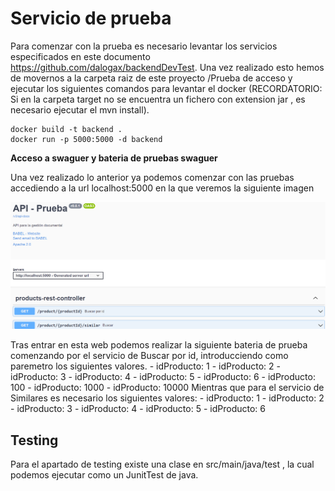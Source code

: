 # Servicio de prueba
Para comenzar con la prueba es necesario levantar los servicios especificados en este documento https://github.com/dalogax/backendDevTest.
Una vez realizado esto hemos de movernos  a la carpeta raiz de este proyecto /Prueba de acceso y ejecutar los siguientes comandos para levantar el docker (RECORDATORIO: Si en la carpeta target no se encuentra un fichero con extension jar , es necesario  ejecutar el mvn install).
```
docker build -t backend .
docker run -p 5000:5000 -d backend
```

**Acceso a swaguer y bateria de pruebas swaguer**

Una vez realizado lo anterior ya podemos comenzar con las pruebas accediendo a la url 
localhost:5000 en la que veremos la siguiente imagen


![Diagram](./src/main/resources/assets/swagguer.png "Swagguer")


Tras entrar en esta web podemos realizar la siguiente bateria de prueba comenzando por el servicio de Buscar por id, introducciendo como paremetro los siguientes valores.
		- idProducto: 1
		- idProducto: 2
		- idProducto: 3
		- idProducto: 4
		- idProducto: 5
		- idProducto: 6
		- idProducto: 100
		- idProducto: 1000
		- idProducto: 10000
Mientras que para el servicio de Similares es necesario los siguientes valores:
		- idProducto: 1
		- idProducto: 2
		- idProducto: 3
		- idProducto: 4
		- idProducto: 5
		- idProducto: 6
	


## Testing 
Para el apartado de testing existe una clase en src/main/java/test , la cual podemos ejecutar como un JunitTest de java.


